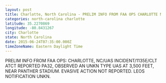 ```yaml
---
layout: post
title: Charlotte, North Carolina - PRELIM INFO FROM FAA OPS CHARLOTTE NC UAS INCIDENT 1135E CLT ATCT REPORTED PA32 OBSERVED
categories: north-carolina charlotte
latitude: 35.2270869
longitude: -80.8431267
city: Charlotte
state: North Carolina
date: 2015-06-24T07:35:00.000Z
timeZoneName: Eastern Daylight Time
---
```


PRELIM INFO FROM FAA OPS: CHARLOTTE, NC/UAS INCIDENT/1135E/CLT ATCT REPORTED PA32,  OBSERVED AN UNKN TYPE UAS AT 3,500 FEET, NEAR PANTHER STADIUM. EVASIVE ACTION NOT REPORTED. LEOS NOTIFICATION UNKN. 